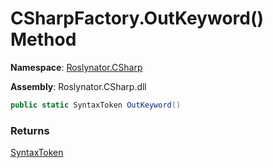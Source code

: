# CSharpFactory\.OutKeyword\(\) Method

**Namespace**: [Roslynator.CSharp](../../README.md)

**Assembly**: Roslynator\.CSharp\.dll

```csharp
public static SyntaxToken OutKeyword()
```

### Returns

[SyntaxToken](https://docs.microsoft.com/en-us/dotnet/api/microsoft.codeanalysis.syntaxtoken)

